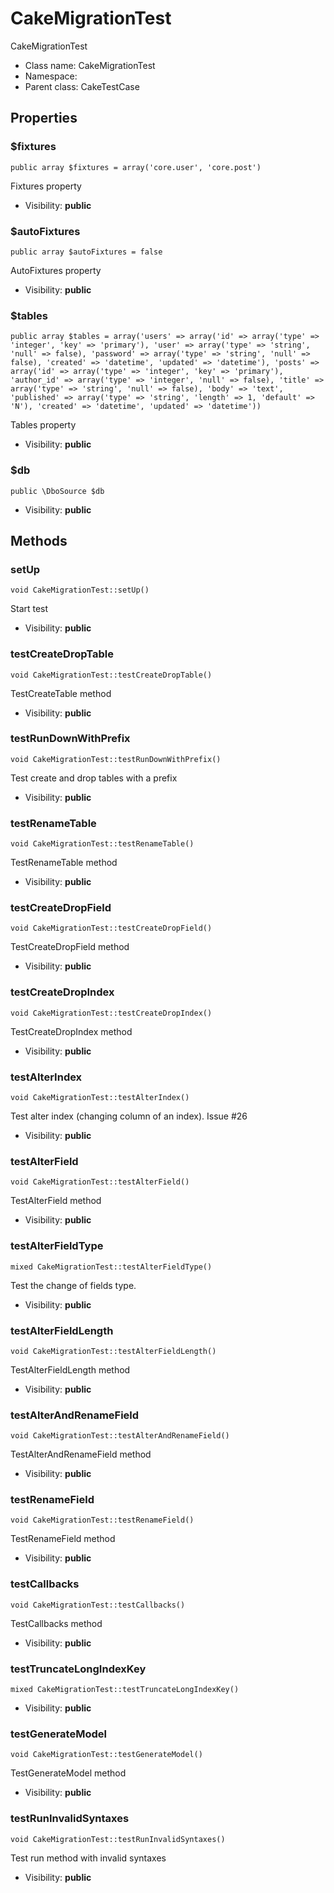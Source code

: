 CakeMigrationTest
===============

CakeMigrationTest




* Class name: CakeMigrationTest
* Namespace: 
* Parent class: CakeTestCase





Properties
----------


### $fixtures

    public array $fixtures = array('core.user', 'core.post')

Fixtures property



* Visibility: **public**


### $autoFixtures

    public array $autoFixtures = false

AutoFixtures property



* Visibility: **public**


### $tables

    public array $tables = array('users' => array('id' => array('type' => 'integer', 'key' => 'primary'), 'user' => array('type' => 'string', 'null' => false), 'password' => array('type' => 'string', 'null' => false), 'created' => 'datetime', 'updated' => 'datetime'), 'posts' => array('id' => array('type' => 'integer', 'key' => 'primary'), 'author_id' => array('type' => 'integer', 'null' => false), 'title' => array('type' => 'string', 'null' => false), 'body' => 'text', 'published' => array('type' => 'string', 'length' => 1, 'default' => 'N'), 'created' => 'datetime', 'updated' => 'datetime'))

Tables property



* Visibility: **public**


### $db

    public \DboSource $db





* Visibility: **public**


Methods
-------


### setUp

    void CakeMigrationTest::setUp()

Start test



* Visibility: **public**




### testCreateDropTable

    void CakeMigrationTest::testCreateDropTable()

TestCreateTable method



* Visibility: **public**




### testRunDownWithPrefix

    void CakeMigrationTest::testRunDownWithPrefix()

Test create and drop tables with a prefix



* Visibility: **public**




### testRenameTable

    void CakeMigrationTest::testRenameTable()

TestRenameTable method



* Visibility: **public**




### testCreateDropField

    void CakeMigrationTest::testCreateDropField()

TestCreateDropField method



* Visibility: **public**




### testCreateDropIndex

    void CakeMigrationTest::testCreateDropIndex()

TestCreateDropIndex method



* Visibility: **public**




### testAlterIndex

    void CakeMigrationTest::testAlterIndex()

Test alter index (changing column of an index). Issue #26



* Visibility: **public**




### testAlterField

    void CakeMigrationTest::testAlterField()

TestAlterField method



* Visibility: **public**




### testAlterFieldType

    mixed CakeMigrationTest::testAlterFieldType()

Test the change of fields type.



* Visibility: **public**




### testAlterFieldLength

    void CakeMigrationTest::testAlterFieldLength()

TestAlterFieldLength method



* Visibility: **public**




### testAlterAndRenameField

    void CakeMigrationTest::testAlterAndRenameField()

TestAlterAndRenameField method



* Visibility: **public**




### testRenameField

    void CakeMigrationTest::testRenameField()

TestRenameField method



* Visibility: **public**




### testCallbacks

    void CakeMigrationTest::testCallbacks()

TestCallbacks method



* Visibility: **public**




### testTruncateLongIndexKey

    mixed CakeMigrationTest::testTruncateLongIndexKey()





* Visibility: **public**




### testGenerateModel

    void CakeMigrationTest::testGenerateModel()

TestGenerateModel method



* Visibility: **public**




### testRunInvalidSyntaxes

    void CakeMigrationTest::testRunInvalidSyntaxes()

Test run method with invalid syntaxes



* Visibility: **public**



